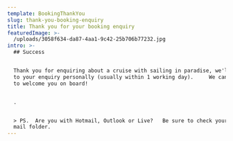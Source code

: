 ```yaml
---
template: BookingThankYou
slug: thank-you-booking-enquiry
title: Thank you for your booking enquiry
featuredImage: >-
  /uploads/3058f634-da87-4aa1-9c42-25b706b77232.jpg
intro: >-
  ## Success


  Thank you for enquiring about a cruise with sailing in paradise, we'll reply
  to your enquiry personally (usually within 1 working day).     We can't wait
  to welcome you on board!


  .


  > PS.  Are you with Hotmail, Outlook or Live?   Be sure to check your junk
  mail folder.
---
```


